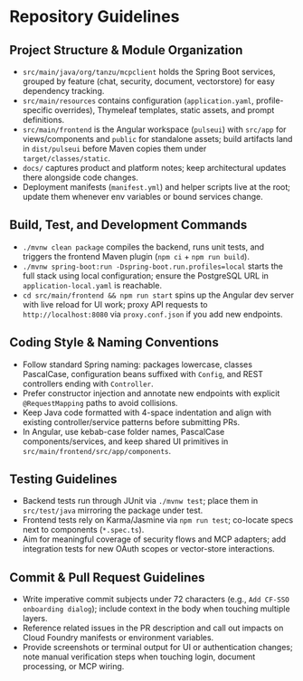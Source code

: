 # Repository Guidelines

## Project Structure & Module Organization
- `src/main/java/org/tanzu/mcpclient` holds the Spring Boot services, grouped by feature (chat, security, document, vectorstore) for easy dependency tracking.
- `src/main/resources` contains configuration (`application.yaml`, profile-specific overrides), Thymeleaf templates, static assets, and prompt definitions.
- `src/main/frontend` is the Angular workspace (`pulseui`) with `src/app` for views/components and `public` for standalone assets; build artifacts land in `dist/pulseui` before Maven copies them under `target/classes/static`.
- `docs/` captures product and platform notes; keep architectural updates there alongside code changes.
- Deployment manifests (`manifest.yml`) and helper scripts live at the root; update them whenever env variables or bound services change.

## Build, Test, and Development Commands
- `./mvnw clean package` compiles the backend, runs unit tests, and triggers the frontend Maven plugin (`npm ci` + `npm run build`).
- `./mvnw spring-boot:run -Dspring-boot.run.profiles=local` starts the full stack using local configuration; ensure the PostgreSQL URL in `application-local.yaml` is reachable.
- `cd src/main/frontend && npm run start` spins up the Angular dev server with live reload for UI work; proxy API requests to `http://localhost:8080` via `proxy.conf.json` if you add new endpoints.

## Coding Style & Naming Conventions
- Follow standard Spring naming: packages lowercase, classes PascalCase, configuration beans suffixed with `Config`, and REST controllers ending with `Controller`.
- Prefer constructor injection and annotate new endpoints with explicit `@RequestMapping` paths to avoid collisions.
- Keep Java code formatted with 4-space indentation and align with existing controller/service patterns before submitting PRs.
- In Angular, use kebab-case folder names, PascalCase components/services, and keep shared UI primitives in `src/main/frontend/src/app/components`.

## Testing Guidelines
- Backend tests run through JUnit via `./mvnw test`; place them in `src/test/java` mirroring the package under test.
- Frontend tests rely on Karma/Jasmine via `npm run test`; co-locate specs next to components (`*.spec.ts`).
- Aim for meaningful coverage of security flows and MCP adapters; add integration tests for new OAuth scopes or vector-store interactions.

## Commit & Pull Request Guidelines
- Write imperative commit subjects under 72 characters (e.g., `Add CF-SSO onboarding dialog`); include context in the body when touching multiple layers.
- Reference related issues in the PR description and call out impacts on Cloud Foundry manifests or environment variables.
- Provide screenshots or terminal output for UI or authentication changes; note manual verification steps when touching login, document processing, or MCP wiring.
